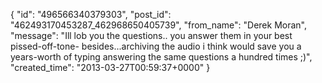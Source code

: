  {
   "id": "496566340379303",
   "post_id": "462493170453287_462968650405739",
   "from_name": "Derek Moran",
   "message": "Ill lob you the questions.. you answer them in your best pissed-off-tone- besides...archiving the audio i think would save you a years-worth of typing answering the same questions a hundred times ;)",
   "created_time": "2013-03-27T00:59:37+0000"
 }
